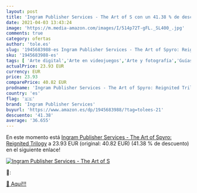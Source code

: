 ```yaml
---
layout: post
title: 'Ingram Publisher Services - The Art of S con un 41.38 % de descuento'
date: 2021-04-03 13:43:24
image: 'https://m.media-amazon.com/images/I/514p72T-gFL._SL400_.jpg'
comments: true
category: ofertas
author: 'tole.es'
slug: '1945683988-es Ingram Publisher Services - The Art of Spyro: Reignited...'
sku: '1945683988-es'
tags: [ 'Arte digital','Arte en videojuegos','Arte y fotografía','Guías de videojuegos y juegos para PC','Informática, internet y medios digitales','Libros','Otros productos de multimedia y técnicas','Programación y desarrollo  de software','ingram publisher services', ]
actualPrice: 23.93 EUR
currency: EUR
price: 23.93
comparePrice: 40.82 EUR
prodname: 'Ingram Publisher Services - The Art of Spyro: Reignited Trilogy'
country: 'es'
flag: '🇪🇸'
brand: 'Ingram Publisher Services'
buyurl: 'https://www.amazon.es/dp/1945683988/?tag=tolees-21'
descuento: '41.38'
average: '36.655'
---
```


En este momento está [Ingram Publisher Services - The Art of Spyro: Reignited Trilogy](https://www.amazon.es/dp/1945683988/?tag=tolees-21) a 23.93 EUR (original: 40.82 EUR) (41.38 %  de descuento) en el siguiente enlace!

[![Ingram Publisher Services - The Art of S](https://m.media-amazon.com/images/I/514p72T-gFL._SL400_.jpg)](https://www.amazon.es/dp/1945683988/?tag=tolees-21)

🔎:


[🛒 Aquí!!!](https://www.amazon.es/dp/1945683988/?tag=tolees-21)
